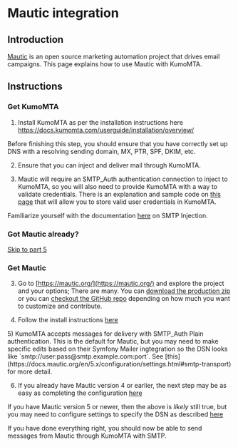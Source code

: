 # Mautic integration

## Introduction

[Mautic](https://mautic.org/) is an open source  marketing automation project that drives email campaigns. This page explains how to use Mautic with KumoMTA.

## Instructions

### Get KumoMTA

 1) Install KumoMTA as per the installation instructions here
https://docs.kumomta.com/userguide/installation/overview/

Before finishing this step, you should ensure that you have correctly set up DNS with a resolving sending domain, MX, PTR, SPF, DKIM, etc.

 2) Ensure that you can inject and deliver mail through KumoMTA.

 3) Mautic will require an SMTP_Auth authentication connection to inject to KumoMTA, so you will also need to provide KumoMTA with a way to validate credentials.  There is an explanation and sample code on [this page](../../reference/events/smtp_server_auth_plain/) that will allow you to store valid user credentials in KumoMTA.  

Familiarize yourself with the documentation [here](..//operation/smtpinjection/) on SMTP Injection.

### Got Mautic already?
[Skip to part 5](#part_5)


### Get Mautic

 3) Go to [https://mautic.org/](https://mautic.org/) and explore the project and your options;  There are many.
    You can [download the production zip](https://mautic.org/download/) or you can [checkout the GitHub repo](https://github.com/mautic/mautic) depending on how much you want to customize and contribute.

 4) Follow the install instructions [here](https://docs.mautic.org/en/5.x/getting_started/how_to_install_mautic.html) 

<a name="part_5" />
 5) KumoMTA accepts messages for delivery with SMTP_Auth Plain authentication.  This is the default for Mautic, but you may need to make specific edits based on their Symfony Mailer ingtegration so the DSN looks like `smtp://user:pass@smtp.example.com:port`. See [this](https://docs.mautic.org/en/5.x/configuration/settings.html#smtp-transport) for more detail.

 6) If you already have Mautic version 4 or earlier, the next step may be as easy as completing the configuration [here](https://docs.mautic.org/en/5.x/getting_started/how_to_install_mautic.html#configuring-email-settings)

If you have Mautic version 5 or newer, then the above is *likely* still true, but you may need to configure settings to specify the DSN as described [here](https://docs.mautic.org/en/5.x/configuration/settings.html#smtp-transport) 


If you have done everything right, you should now be able to send messages from Mautic through KumoMTA with SMTP.



